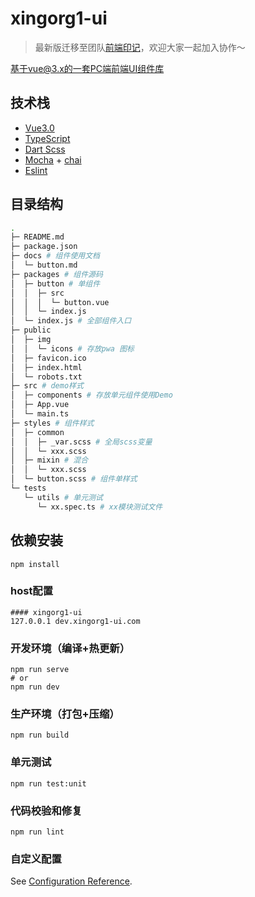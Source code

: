 # xingorg1-ui

> 最新版迁移至团队[前端印记](https://github.com/DFE-evernote/axe-ui)，欢迎大家一起加入协作～

基于vue@3.x的一套PC端前端UI组件库
## 技术栈
* [Vue3.0](https://cn.vuejs.org/)
* [TypeScript](https://www.tslang.cn/)
* [Dart Scss](https://sass-lang.com/)
* [Mocha](https://mochajs.org/) + [chai](https://www.chaijs.com/)
* [Eslint](https://eslint.bootcss.com/)

## 目录结构
```bash
.
├─ README.md
├─ package.json
├─ docs # 组件使用文档
│  └─ button.md
├─ packages # 组件源码
│  ├─ button # 单组件
│  │  ├─ src
│  │  │  └─ button.vue
│  │  └─ index.js
│  └─ index.js # 全部组件入口
├─ public
│  ├─ img
│  │  └─ icons # 存放pwa 图标
│  ├─ favicon.ico
│  ├─ index.html
│  └─ robots.txt
├─ src # demo样式
│  ├─ components # 存放单元组件使用Demo
│  ├─ App.vue
│  └─ main.ts
├─ styles # 组件样式
│  ├─ common
│  │  ├─ _var.scss # 全局scss变量
│  │  └─ xxx.scss
│  ├─ mixin # 混合
│  │  └─ xxx.scss
│  └─ button.scss # 组件单样式
└─ tests
   └─ utils # 单元测试
      └─ xx.spec.ts # xx模块测试文件
```
## 依赖安装
```
npm install
```
### host配置
```
#### xingorg1-ui
127.0.0.1 dev.xingorg1-ui.com
```
### 开发环境（编译+热更新）
```
npm run serve
# or
npm run dev
```

### 生产环境（打包+压缩）
```
npm run build
```

### 单元测试
```
npm run test:unit
```

### 代码校验和修复
```
npm run lint
```

### 自定义配置
See [Configuration Reference](https://cli.vuejs.org/config/).

